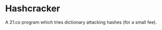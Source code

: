 Hashcracker
===========

A 21.co program which tries dictionary attacking hashes (for a small fee).
